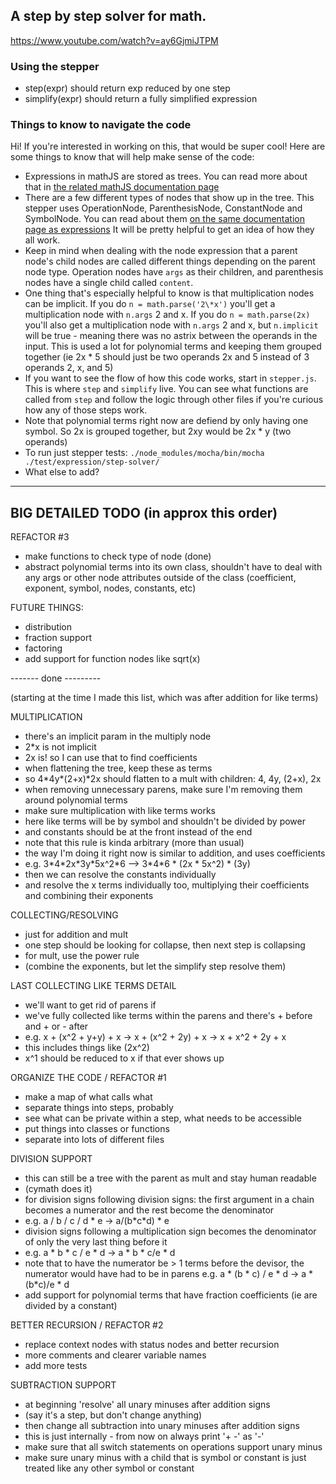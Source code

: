 ## A step by step solver for math.

https://www.youtube.com/watch?v=ay6GjmiJTPM

### Using the stepper

- step(expr) should return exp reduced by one step
- simplify(expr) should return a fully simplified expression

### Things to know to navigate the code

Hi! If you're interested in working on this, that would be super cool!
Here are some things to know that will help make sense of the code:

- Expressions in mathJS are stored as trees. You can read more about that in
  [the related mathJS documentation page](http://mathjs.org/docs/expressions/expression_trees.html)
- There are a few different types of nodes that show up in the tree.
  This stepper uses OperationNode, ParenthesisNode, ConstantNode and SymbolNode. You can read about
  them [on the same documentation page as expressions](http://mathjs.org/docs/expressions/expression_trees.html)
  It will be pretty helpful to get an idea of how they all work.
- Keep in mind when dealing with the node expression that a parent node's child nodes are
  called different things depending on the parent node type. Operation nodes have `args` as
  their children, and parenthesis nodes have a single child called `content`.
- One thing that's especially helpful to know is that multiplication nodes can be implicit.
  If you do `n = math.parse('2\*x')` you'll get a multiplication node with `n.args` 2 and x.
  If you do `n = math.parse(2x)` you'll also get a multiplication node with `n.args` 2 and x,
  but `n.implicit` will be true - meaning there was no astrix between the operands in the input.
  This is used a lot for polynomial terms and keeping them grouped together (ie 2x \* 5 should just
  be two operands 2x and 5 instead of 3 operands 2, x, and 5)
- If you want to see the flow of how this code works, start in `stepper.js`. This is where `step` and
  `simplify` live. You can see what functions are called from `step` and follow the logic through other
  files if you're curious how any of those steps work.
- Note that polynomial terms right now are defiend by only having one symbol. So 2x is grouped together,
  but 2xy would be 2x \* y (two operands)
- To run just stepper tests: `./node_modules/mocha/bin/mocha ./test/expression/step-solver/`
- What else to add?

--------

## BIG DETAILED TODO (in approx this order)

REFACTOR #3

- make functions to check type of node (done)
- abstract polynomial terms into its own class, shouldn't have to deal with any
  args or other node attributes outside of the class (coefficient, exponent,
  symbol, nodes, constants, etc)

FUTURE THINGS:

- distribution
- fraction support
- factoring
- add support for function nodes like sqrt(x)

------- done ---------

(starting at the time I made this list, which was after addition for like terms)

MULTIPLICATION

- there's an implicit param in the multiply node
 - 2\*x is not implicit
 - 2x is! so I can use that to find coefficients
- when flattening the tree, keep these as terms
 - so 4\*4y\*(2+x)\*2x should flatten to a mult with children: 4, 4y, (2+x), 2x
- when removing unnecessary parens, make sure I'm removing them around polynomial terms
- make sure multiplication with like terms works
 - here like terms will be by symbol and shouldn't be divided by power
 - and constants should be at the front instead of the end
 - note that this rule is kinda arbitrary (more than usual)
 - the way I'm doing it right now is similar to addition, and uses coefficients
 - e.g. 3\*4\*2x\*3y\*5x^2\*6 --> 3\*4\*6 \* (2x \* 5x^2) \* (3y)
 - then we can resolve the constants individually
 - and resolve the x terms individually too, multiplying their coefficients
   and combining their exponents

COLLECTING/RESOLVING

- just for addition and mult
- one step should be looking for collapse, then next step is collapsing
- for mult, use the power rule
- (combine the exponents, but let the simplify step resolve them)

LAST COLLECTING LIKE TERMS DETAIL

- we'll want to get rid of parens if
 - we've fully collected like terms within the parens and there's + before and + or - after
 - e.g. x + (x^2 + y+y) + x -> x + (x^2 + 2y) + x -> x + x^2 + 2y + x
 - this includes things like (2x^2)
- x^1 should be reduced to x if that ever shows up

ORGANIZE THE CODE / REFACTOR #1

- make a map of what calls what
- separate things into steps, probably
- see what can be private within a step, what needs to be accessible
- put things into classes or functions
- separate into lots of different files

DIVISION SUPPORT

- this can still be a tree with the parent as mult and stay human readable
 - (cymath does it)
- for division signs following division signs: the first argument in a chain
  becomes a numerator and the rest become the denominator
 - e.g. a / b / c / d \* e -> a/(b\*c\*d) \* e
- division signs following a multiplication sign becomes the denominator of
  only the very last thing before it
 - e.g. a \* b \* c / e \* d -> a \* b \* c/e \* d
- note that to have the numerator be > 1 terms before the devisor, the numerator
  would have had to be in parens e.g. a \* (b \* c) / e \* d -> a \* (b\*c)/e \* d
- add support for polynomial terms that have fraction coefficients (ie are divided by a constant)

BETTER RECURSION / REFACTOR #2

- replace context nodes with status nodes and better recursion
- more comments and clearer variable names
- add more tests

SUBTRACTION SUPPORT

- at beginning 'resolve' all unary minuses after addition signs
 - (say it's a step, but don't change anything)
- then change all subtraction into unary minuses after addition signs
 - this is just internally - from now on always print '+ -' as '-'
- make sure that all switch statements on operations support unary minus
- make sure unary minus with a child that is symbol or constant is just treated
  like any other symbol or constant

